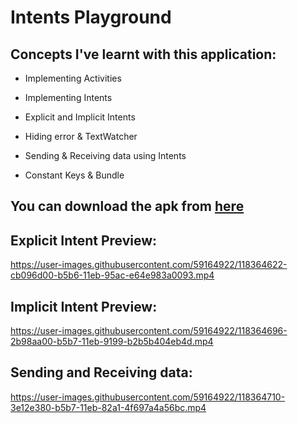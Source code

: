 # Intents Playground

## Concepts I've learnt with this application:

- Implementing Activities

- Implementing Intents

- Explicit and Implicit Intents

- Hiding error & TextWatcher

- Sending & Receiving data using Intents

- Constant Keys & Bundle

## You can download the apk from [here](https://github.com/Crypt0Nyt/Intent-Playground/releases/download/v0.2/app-debug.apk)

## Explicit Intent Preview:
https://user-images.githubusercontent.com/59164922/118364622-cb096d00-b5b6-11eb-95ac-e64e983a0093.mp4

## Implicit Intent Preview:
https://user-images.githubusercontent.com/59164922/118364696-2b98aa00-b5b7-11eb-9199-b2b5b404eb4d.mp4

## Sending and Receiving data:
https://user-images.githubusercontent.com/59164922/118364710-3e12e380-b5b7-11eb-82a1-4f697a4a56bc.mp4


